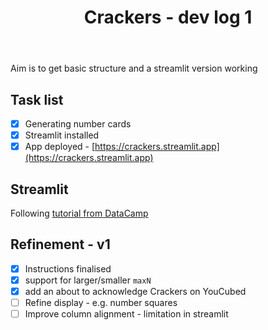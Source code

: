 ﻿---
tags: crackers, teaching, python
title: Crackers - dev log 1
type: note
---
Aim is to get basic structure and a streamlit version working

## Task list

- [X] Generating number cards
- [X] Streamlit installed
- [X] App deployed - [https://crackers.streamlit.app](https://crackers.streamlit.app)

## Streamlit

Following [tutorial from DataCamp](https://www.datacamp.com/tutorial/streamlit)

## Refinement - v1

- [x] Instructions finalised
- [x] support for larger/smaller `maxN`
- [x] add an about to acknowledge Crackers on YouCubed 
- [ ] Refine display - e.g. number squares
- [ ] Improve column alignment - limitation in streamlit